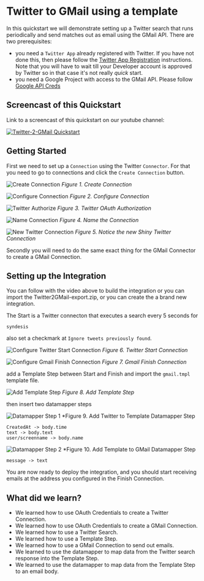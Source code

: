 # Twitter to GMail using a template

In this quickstart we will demonstrate setting up a Twitter search that runs periodically and send matches out as email using the GMail API. There are two prerequisites:
  * you need a `Twitter App` already registered with Twitter. If you have not done this, then please follow the [Twitter App Registration](../twitter-2-db/TwitterCredentials.md) instructions. Note that you will have to wait till your Developer account is approved by Twitter so in that case it's not really *quick* start.
  * you need a Google Project with access to the GMail API. Please follow [Google API Creds](GmailCredentials.md)

## Screencast of this Quickstart

Link to a screencast of this quickstart on our youtube channel:

[![Twitter-2-GMail Quickstart](https://img.youtube.com/vi/Pfysm8W8sco/0.jpg)](https://youtu.be/Pfysm8W8sco)


## Getting Started

First we need to set up a `Connection` using the Twitter `Connector`. For that you need to go to connections and click the `Create Connection` button. 

![Create Connection](../twitter-2-db/img/create-connection.png)
*Figure 1. Create Connection*

![Configure Connection](../twitter-2-db/img/configure-connection.png)
*Figure 2. Configure Connection*

![Twitter Authorize](../twitter-2-db/img/twitter-oauth.png)
*Figure 3. Twitter OAuth Authorization*

![Name Connection](../twitter-2-db/img/name-connection.png)
*Figure 4. Name the Connection*

![New Twitter Connection](../twitter-2-db/img/connections.png)
*Figure 5. Notice the new Shiny Twitter Connection*

Secondly you will need to do the same exact thing for the GMail Connector to create a GMail Connection.

## Setting up the Integration

You can follow with the video above to build the integration or you can import the Twitter2GMail-export.zip, or you can create the a brand new integration.

The Start is a Twitter connecton that executes a search every 5 seconds for 

```
syndesis
```
also set a checkmark at `Ignore tweets previously found`.

![Configure Twitter Start Connection](img/a_twitter.png)
*Figure 6. Twitter Start Connection*

![Configure Gmail Finish Connection](img/b_gmail.png)
*Figure 7. Gmail Finish Connection*

add a Template Step between Start and Finish and import the `gmail.tmpl` template file.

![Add Template Step](img/c_template.png)
*Figure 8. Add Template Step*

then insert two datamapper steps

![Datamapper Step 1](img/e_twitter2template.png)
*Figure 9. Add Twitter to Template Datamapper Step

```
CreatedAt -> body.time
text -> body.text
user/screenname -> body.name
```

![Datamapper Step 2](img/d_template2email.png)
*Figure 10. Add Template to GMail Datamapper Step

```
message -> text
```

You are now ready to deploy the integration, and you should start receiving emails at the address you configured in the Finish Connection.

## What did we learn?

* We learned how to use OAuth Credentials to create a Twitter Connection.
* We learned how to use OAuth Credentials to create a GMail Connection.
* We learned how to use a Twitter Search.
* We learned how to use a Template Step.
* We learned how to use a GMail Connection to send out emails.
* We learned to use the datamapper to map data from the Twitter search response into the Template Step.
* We learned to use the datamapper to map data from the Template Step to an email body.


